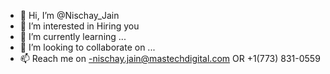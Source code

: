 - 👋 Hi, I’m @Nischay_Jain
- 👀 I’m interested in Hiring you 
- 🌱 I’m currently learning ...
- 💞️ I’m looking to collaborate on ...
- 📫  Reach me on -nischay.jain@mastechdigital.com OR +1(773) 831-0559

<!---
nischayjain456/nischayjain456 is a ✨ special ✨ repository because its `README.md` (this file) appears on your GitHub profile.
You can click the Preview link to take a look at your changes.
--->

